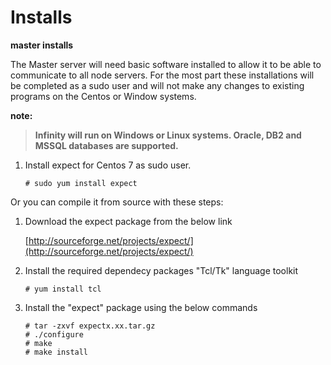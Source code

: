  # Installs
**master installs**

The Master server will need basic software installed to allow it to be able to communicate to all node servers. For the most part these installations will be completed as a sudo user and will not make any changes to existing programs on the Centos or Window systems.

**note:**
> **Infinity will run on Windows or Linux systems. Oracle, DB2 and MSSQL databases are supported.**


 1. Install expect for Centos 7 as sudo user.
 
     
		# sudo yum install expect

     
Or you can compile it from source with these steps:
1) Download the expect package from the below link

	[http://sourceforge.net/projects/expect/](http://sourceforge.net/projects/expect/)
2) Install the required dependecy packages "Tcl/Tk" language toolkit


       # yum install tcl

3) Install the "expect" package using the below commands
  

       # tar -zxvf expectx.xx.tar.gz
       # ./configure
       # make
       # make install


<!--stackedit_data:
eyJoaXN0b3J5IjpbLTE5ODYyODQzODFdfQ==
-->